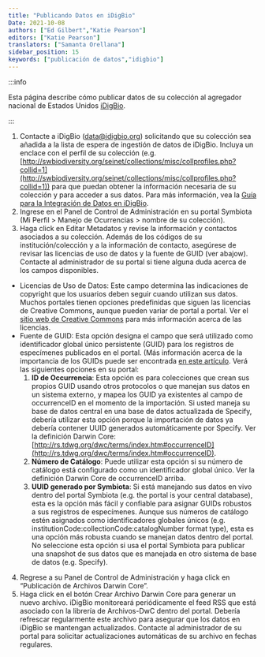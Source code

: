 ```yaml
---
title: "Publicando Datos en iDigBio"
Date: 2021-10-08
authors: ["Ed Gilbert","Katie Pearson"]
editors: ["Katie Pearson"]
translators: ["Samanta Orellana"]
sidebar_position: 15
keywords: ["publicación de datos","idigbio"]
---
```


:::info

Esta página describe cómo publicar datos de su colección al agregador nacional de Estados Unidos [iDigBio](https://www.idigbio.org/).

:::

1. Contacte a iDigBio ([data@idigbio.org](mailto:data@idigbio.org)) solicitando que su colección sea añadida a la lista de espera de ingestión de datos de iDigBio. Incluya un enclace con el perfil de su colección (e.g. [http://swbiodiversity.org/seinet/collections/misc/collprofiles.php?collid=1](http://swbiodiversity.org/seinet/collections/misc/collprofiles.php?collid=1)) para que puedan obtener la información necesaria de su colección y para acceder a sus datos.  Para más información, vea la [Guía para la Integración de Datos en iDigBio](https://www.idigbio.org/wiki/index.php/Data_Ingestion_Guidance).
2. Ingrese en el Panel de Control de Administración en su portal Symbiota (Mi Perfil > Manejo de Ocurrencias > nombre de su colección).
3. Haga click en Editar Metadatos y revise la información y contactos asociados a su colección. Además de los códigos de su institución/colección y a la información de contacto, asegúrese de revisar las licencias de uso de datos y la fuente de GUID (ver abajow). Contacte al administrador de su portal si tiene alguna duda acerca de los campos disponibles.
  * Licencias de Uso de Datos: Este campo determina las indicaciones de copyright que los usuarios deben seguir cuando utilizan sus datos. Muchos portales tienen opciones predefinidas que siguen las licencias de Creative Commons, aunque pueden variar de portal a portal. Ver el [sitio web de Creative Commons](https://creativecommons.org/) para más información acerca de las licencias.
  * Fuente de GUID: Esta opción designa el campo que será utilizado como identificador global único persistente (GUID) para los registros de especímenes publicados en el portal. (Más información acerca de la importancia de los GUIDs puede ser encontrada [en este artículo](https://www.ncbi.nlm.nih.gov/pmc/articles/PMC5851565/). Verá las siguientes opciones en su portal:
    1. **ID de Occurrencia**: Esta opción es para colecciones que crean sus propios GUID usando otros protocolos o que manejan sus datos en un sistema externo, y mapea los GUID ya existentes al campo de occurrenceID en el momento de la importación. Si usted maneja su base de datos central en una base de datos actualizada de Specify, debería utilizar esta opción porque la importación de datos ya debería contener UUID generados automáticamente por Specify. Ver la definición Darwin Core: [http://rs.tdwg.org/dwc/terms/index.htm#occurrenceID](http://rs.tdwg.org/dwc/terms/index.htm#occurrenceID).
    2. **Número de Catálogo**: Puede utilizar esta opción si su número de catálogo está configurado como un identificador global único. Ver la definición Darwin Core de occurrenceID arriba.
    3. **UUID generado por Symbiota**: Si está manejando sus datos en vivo dentro del portal Symbiota (e.g. the portal is your central database), esta es la opción más fácil y confiable para asignar GUIDs robustos a sus registros de especímenes. Aunque sus números de catálogo estén asignados como identificadores globales únicos (e.g. institutionCode:collectionCode:catalogNumber format type), esta es una opción más robusta cuando se manejan datos dentro del portal. No seleccione esta opción si usa el portal Symbiota para publicar una snapshot de sus datos que es manejada en otro sistema de base de datos (e.g. Specify).
4. Regrese a su Panel de Control de Administración y haga click en “Publicación de Archivos Darwin Core”.
5. Haga click en el botón Crear Archivo Darwin Core para generar un nuevo archivo. iDigBio monitoreará periódicamente el feed RSS que está asociado con la librería de Archivos-DwC dentro del portal. Debería refrescar regularmente este archivo para asegurar que los datos en iDigBio se mantengan actualizados. Contacte al administrador de su portal para solicitar actualizaciones automáticas de su archivo en fechas regulares. 
